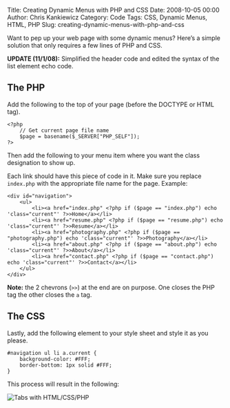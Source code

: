Title: Creating Dynamic Menus with PHP and CSS
Date: 2008-10-05 00:00
Author: Chris Kankiewicz
Category: Code
Tags: CSS, Dynamic Menus, HTML, PHP
Slug: creating-dynamic-menus-with-php-and-css

Want to pep up your web page with some dynamic menus? Here’s a simple solution
that only requires a few lines of PHP and CSS.

**UPDATE (11/1/08):** Simplified the header code and edited the syntax of the
list element echo code.

## The PHP

Add the following to the top of your page (before the DOCTYPE or HTML tag).

    <?php
        // Get current page file name
        $page = basename($_SERVER["PHP_SELF"]);
    ?>

Then add the following to your menu item where you want the class designation to
show up.

Each link should have this piece of code in it. Make sure you replace
`index.php` with the appropriate file name for the page. Example:

    <div id="navigation">
        <ul>
            <li><a href="index.php" <?php if ($page == "index.php") echo 'class="current"' ?>>Home</a></li>
            <li><a href="resume.php" <?php if ($page == "resume.php") echo 'class="current"' ?>>Resume</a></li>
            <li><a href="photography.php" <?php if ($page == "photography.php") echo 'class="current"' ?>>Photography</a></li>
            <li><a href="about.php" <?php if ($page == "about.php") echo 'class="current"' ?>>About</a></li>
            <li><a href="contact.php" <?php if ($page == "contact.php") echo 'class="current"' ?>>Contact</a></li>
        </ul>
    </div>

**Note:** the 2 chevrons (`>>`) at the end are on purpose. One closes the PHP tag
the other closes the `a` tag.

## The CSS

Lastly, add the following element to your style sheet and style it as you
please.

    #navigation ul li a.current {
        background-color: #FFF;
        border-bottom: 1px solid #FFF;
    }

This process will result in the following:

![Tabs with HTML/CSS/PHP]({filename}/images/creating-dynamic-menus-with-php-and-css/tabs-with-html-css-php.png)

